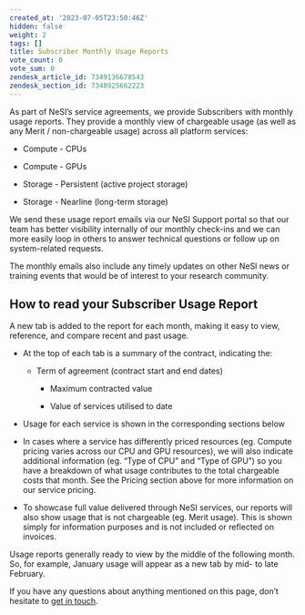 ```yaml
---
created_at: '2023-07-05T23:50:46Z'
hidden: false
weight: 2
tags: []
title: Subscriber Monthly Usage Reports
vote_count: 0
vote_sum: 0
zendesk_article_id: 7349136678543
zendesk_section_id: 7348925662223
---
```


As part of NeSI’s service agreements, we provide Subscribers with
monthly usage reports. They provide a monthly view of chargeable usage
(as well as any Merit / non-chargeable usage) across all platform
services:

- Compute - CPUs

- Compute - GPUs

- Storage - Persistent (active project storage)

- Storage - Nearline (long-term storage)

We send these usage report emails via our NeSI Support portal so that
our team has better visibility internally of our monthly check-ins and
we can more easily loop in others to answer technical questions or
follow up on system-related requests.

The monthly emails also include any timely updates on other NeSI news or
training events that would be of interest to your research community.

## How to read your Subscriber Usage Report

A new tab is added to the report for each month, making it easy to view,
reference, and compare recent and past usage.

- At the top of each tab is a summary of the contract, indicating the:

  - Term of agreement (contract start and end dates)

    - Maximum contracted value

    - Value of services utilised to date

- Usage for each service is shown in the corresponding sections below

- In cases where a service has differently priced resources (eg.
    Compute pricing varies across our CPU and GPU resources), we will
    also indicate additional information (eg. “Type of CPU” and “Type of
    GPU”) so you have a breakdown of what usage contributes to the total
    chargeable costs that month. See the Pricing section above for more
    information on our service pricing.

- To showcase full value delivered through NeSI services, our reports
    will also show usage that is not chargeable (eg. Merit usage). This
    is shown simply for information purposes and is not included or
    reflected on invoices.

Usage reports generally ready to view by the middle of the following
month. So, for example, January usage will appear as a new tab by mid-
to late February.

If you have any questions about anything mentioned on this page, don’t
hesitate to [get in touch](mailto:info@nesi.org.nz).
